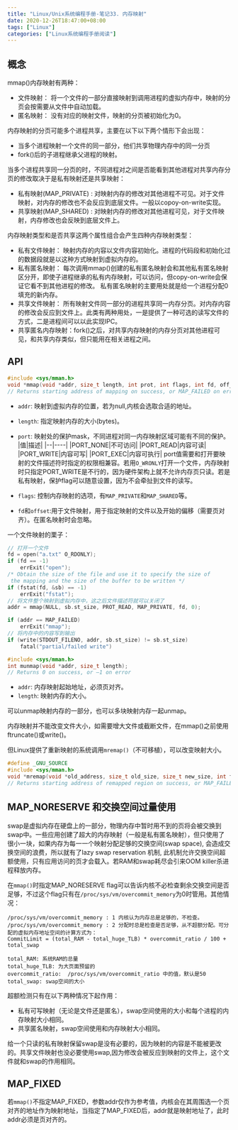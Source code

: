 ```yaml
---
title: "Linux/Unix系统编程手册-笔记33. 内存映射"
date: 2020-12-26T18:47:00+08:00
tags: ["Linux"]
categories: ["Linux系统编程手册阅读"]
---
```



## 概念

mmap()内存映射有两种：
- 文件映射： 将一个文件的一部分直接映射到调用进程的虚拟内存中，映射的分页会按需要从文件中自动加载。
- 匿名映射： 没有对应的映射文件，映射的分页被初始化为0。


内存映射的分页可能多个进程共享，主要在以下以下两个情形下会出现：
- 当多个进程映射一个文件的同一部分，他们共享物理内存中的同一分页
- fork()后的子进程继承父进程的映射。

当多个进程共享同一分页的时，不同进程对之间是否能看到其他进程对共享内存分页的修改取决于是私有映射还是共享映射：
- 私有映射(MAP_PRIVATE) : 对映射内存的修改对其他进程不可见。对于文件映射，对内存的修改也不会反应到底层文件。一般以copoy-on-write实现。
- 共享映射(MAP_SHARED) : 对映射内存的修改对其他进程可见，对于文件映射，内存修改也会反映到底层文件上。


内存映射类型和是否共享这两个属性组合会产生四种内存映射类型：
- 私有文件映射： 映射内存的内容以文件内容初始化。进程的代码段和初始化过的数据段就是以这种方式映射到虚拟内存的。
- 私有匿名映射： 每次调用mmap()创建的私有匿名映射会和其他私有匿名映射区分开，即使子进程继承的私有内存映射，可以访问，但copy-on-write会保证它看不到其他进程的修改。 私有匿名映射的主要用处就是给一个进程分配0填充的新内存。
- 共享文件映射： 所有映射文件同一部分的进程共享同一内存分页。对内存内容的修改会反应到文件上。此类有两种用处，一是提供了一种可选的读写文件的方式，二是进程间可以以此实现IPC。
- 共享匿名内存映射：fork()之后，对共享内存映射的内存分页对其他进程可见，和共享内存类似，但只能用在相关进程之间。

## API

```c
#include <sys/mman.h>
void *mmap(void *addr, size_t length, int prot, int flags, int fd, off_t offset);
// Returns starting address of mapping on success, or MAP_FAILED on error
```
- `addr`: 映射到虚拟内存的位置，若为null,内核会选取合适的地址。
- `length`: 指定映射内存的大小(bytes)。
-  `port`: 映射处的保护mask，不同进程对同一内存映射区域可能有不同的保护。
    |值|描述|
    |--|----|
    |PORT_NONE|不可访问|
    |PORT_READ|内容可读|
    |PORT_WRITE|内容可写|
    |PORT_EXEC|内容可执行|
    port值需要和打开要映射的文件描述符时指定的权限相兼容。若用`O_WRONLY`打开一个文件，内存映射时只指定PORT_WRITE是不行的，因为硬件架构上就不允许内存页只读。若是私有映射，保护flag可以随意设置，因为不会牵扯到文件的读写。

- `flags`: 控制内存映射的选项，有`MAP_PRIVATE`和`MAP_SHARED`等。
- `fd`和`offset`:用于文件映射，用于指定映射的文件以及开始的偏移（需要页对齐）。在匿名映射时会忽略。

一个文件映射的栗子：

```c
// 打开一个文件
fd = open("a.txt" O_RDONLY);
if (fd == -1)
    errExit("open");
/* Obtain the size of the file and use it to specify the size of
 the mapping and the size of the buffer to be written */
if (fstat(fd, &sb) == -1)
    errExit("fstat");
// 将文件整个映射到虚拟内存中，这之后文件描述符就可以关闭了
addr = mmap(NULL, sb.st_size, PROT_READ, MAP_PRIVATE, fd, 0);

if (addr == MAP_FAILED)
    errExit("mmap");
// 将内存中的内容写到输出
if (write(STDOUT_FILENO, addr, sb.st_size) != sb.st_size)
    fatal("partial/failed write")
```

```c
#include <sys/mman.h>
int munmap(void *addr, size_t length);
// Returns 0 on success, or –1 on error
```

- `addr`: 内存映射起始地址，必须页对齐。
- `length`: 映射内存的大小。

可以unmap映射内存的一部分，也可以多块映射内存一起unmap。  


内存映射并不能改变文件大小，如需要增大文件或截断文件，在mmap()之前使用ftruncate()或write()。

但Linux提供了重新映射的系统调用`mremap()`（不可移植），可以改变映射大小。

```c
#define _GNU_SOURCE
#include <sys/mman.h>
void *mremap(void *old_address, size_t old_size, size_t new_size, int flags, ...);
// Returns starting address of remapped region on success, or MAP_FAILED on error
```

## MAP_NORESERVE 和交换空间过量使用

swap是虚拟内存在硬盘上的一部分，物理内存中暂时用不到的页将会被交换到swap中。一些应用创建了超大的内存映射（一般是私有匿名映射），但只使用了很小一块，如果内存为每一一个映射分配足够的交换空间(swap space), 会造成交换空间的浪费，所以就有了lazy swap reservation 机制, 此机制允许交换空间超额使用，只有应用访问的页才会载入。若RAM和swap耗尽会引来OOM killer杀进程释放内存。  

在`mmap()`时指定MAP_NORESERVE flag可以告诉内核不必检查剩余交换空间是否足够，不过这个flag只有在`/proc/sys/vm/overcommit_memory`为0时管用。其他情况：
```
/proc/sys/vm/overcommit_memory : 1 内核认为内存总是足够的，不检查。
/proc/sys/vm/overcommit_memory : 2 分配时总是检查是否足够，从不超额分配。可分配的虚拟内存地址空间的计算方式为：
CommitLimit = (total_RAM - total_huge_TLB) * overcommit_ratio / 100 + total_swap

total_RAM: 系统RAM的总量
total_huge_TLB: 为大页面预留的
overcommit_ratio:  /proc/sys/vm/overcommit_ratio 中的值，默认是50
total_swap: swap空间的大小
```

超额检测只有在以下两种情况下起作用：
- 私有可写映射（无论是文件还是匿名），swap空间使用的大小和每个进程的内存映射大小相同。
- 共享匿名映射，swap空间使用和内存映射大小相同。

给一个只读的私有映射保留swap是没有必要的，因为映射的内容是不能被更改的。共享文件映射也没必要使用swap,因为修改会被反应到映射的文件上，这个文件就和swap的作用相同。

##  MAP_FIXED

 若`mmap()`不指定MAP_FIXED，参数addr仅作为参考值，内核会在其周围选一个页对齐的地址作为映射地址，当指定了MAP_FIXED后，addr就是映射地址了，此时addr必须是页对齐的。